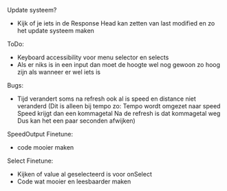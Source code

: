 Update systeem?
- Kijk of je iets in de Response Head kan zetten van last modified en zo het update systeem maken

ToDo:
- Keyboard accessibility voor menu selector en selects
- Als er niks is in een input dan moet de hoogte wel nog gewoon zo hoog zijn als wanneer er wel iets is

Bugs:
- Tijd verandert soms na refresh ook al is speed en distance niet veranderd
(Dit is alleen bij tempo zo:
Tempo wordt omgezet naar speed
Speed krijgt dan een kommagetal
Na de refresh is dat kommagetal weg
Dus kan het een paar seconden afwijken)

SpeedOutput Finetune:
- code mooier maken

Select Finetune:
- Kijken of value al geselecteerd is voor onSelect
- Code wat mooier en leesbaarder maken